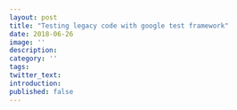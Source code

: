 ```yaml
---
layout: post
title: "Testing legacy code with google test framework"
date: 2018-06-26
image: ''
description:
category: ''
tags:
twitter_text:
introduction:
published: false
---
```

